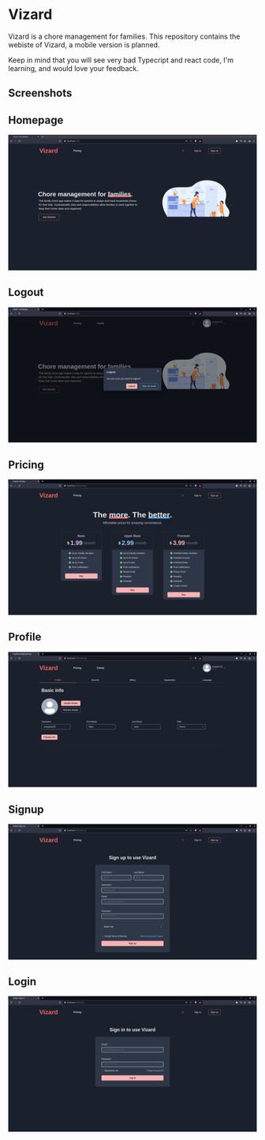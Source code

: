 # Vizard

Vizard is a chore management for families. This repository contains the webiste of Vizard, a mobile version is planned.

Keep in mind that you will see very bad Typecript and react code, I'm learning, and would love your feedback.

## Screenshots

## Homepage
![homepage picture](https://github.com/maytees/vizard/blob/master/screenshots/homepage.png)

## Logout
![logout prompt picture](https://github.com/maytees/vizard/blob/master/screenshots/logout.png)

## Pricing
![pricing page picture](https://github.com/maytees/vizard/blob/master/screenshots/pricing.png)

## Profile
![profile page picture](https://github.com/maytees/vizard/blob/master/screenshots/profile.png)

## Signup
![signup page picture](https://github.com/maytees/vizard/blob/master/screenshots/signup.png)

## Login
![login page picture](https://github.com/maytees/vizard/blob/master/screenshots/login.png)
